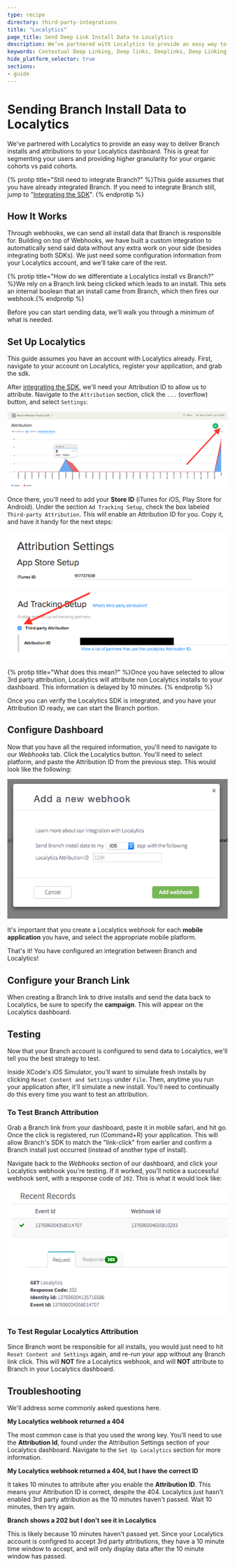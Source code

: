 ```yaml
---
type: recipe
directory: third-party-integrations
title: "Localytics"
page_title: Send Deep Link Install Data to Localytics
description: We’ve partnered with Localytics to provide an easy way to deliver Branch installs and attributions to your Localytics dashboard. Learn how to set it up.
keywords: Contextual Deep Linking, Deep links, Deeplinks, Deep Linking, Deeplinking, Deferred Deep Linking, Deferred Deeplinking, Google App Indexing, Google App Invites, Apple Universal Links, Apple Spotlight Search, Facebook App Links, AppLinks, Deepviews, Deep views, Analytics, Install Data, Localytics
hide_platform_selector: true
sections:
- guide
---
```


# Sending Branch Install Data to Localytics

We've partnered with Localytics to provide an easy way to deliver Branch installs and attributions to your Localytics dashboard. This is great for segmenting your users and providing higher granularity for your organic cohorts vs paid cohorts.

{% protip title="Still need to integrate Branch?" %}This guide assumes that you have already integrated Branch. If you need to integrate Branch still, jump to "[Integrating the SDK](/recipes/add_the_sdk/ios/)".
{% endprotip %}

## How It Works

Through webhooks, we can send all install data that Branch is responsible for. Building on top of Webhooks, we have built a custom integration to automatically send said data without any extra work on your side (besides integrating both SDKs). We just need some configuration information from your Localytics account, and we'll take care of the rest.

{% protip title="How do we differentiate a Localytics install vs Branch?" %}We rely on a Branch link being clicked which leads to an install. This sets an internal boolean that an install came from Branch, which then fires our webhook.{% endprotip %}

Before you can start sending data, we'll walk you through a minimum of what is needed.

## Set Up Localytics

This guide assumes you have an account with Localytics already. First, navigate to your account on Localytics, register your application, and grab the sdk.

After [integrating the SDK](http://docs.localytics.com/), we'll need your Attribution ID to allow us to attribute. Navigate to the `Attribution` section, click the `...` (overflow) button, and select `Settings`:

![overflow](/img/recipes/localytics/localytics-more.png)

Once there, you'll need to add your **Store ID** (iTunes for iOS, Play Store for Android). Under the section `Ad Tracking Setup`, check the box labeled `Third-party Attribution`. This will enable an Attribution ID for you. Copy it, and have it handy for the next steps:

![settings](/img/recipes/localytics/localytics-attr-settings.png)

{% protip title="What does this mean?" %}Once you have selected to allow 3rd party attribution, Localytics will attribute non Localytics installs to your dashboard. This information is delayed by 10 minutes.
{% endprotip %}

Once you can verify the Localytics SDK is integrated, and you have your Attribution ID ready, we can start the Branch portion.


## Configure Dashboard

Now that you have all the required information, you'll need to navigate to our *Webhooks* tab. Click the Localytics button. You'll need to select platform, and paste the Attribution ID from the previous step. This would look like the following:

![branch-localytics-settings](/img/recipes/localytics/localytics-save.png)

It's important that you create a Localytics webhook for each **mobile application** you have, and select the appropriate mobile platform.

That's it! You have configured an integration between Branch and Localytics!

## Configure your Branch Link

When creating a Branch link to drive installs and send the data back to Localytics, be sure to specify the **campaign**. This will appear on the Localytics dashboard.  

## Testing

Now that your Branch account is configured to send data to Localytics, we'll tell you the best strategy to test.

Inside XCode's iOS Simulator, you'll want to simulate fresh installs by clicking `Reset Content and Settings` under `File`. Then, anytime you run your application after, it'll simulate a new install. You'll need to continually do this every time you want to test an attribution.

### To Test Branch Attribution

Grab a Branch link from your dashboard, paste it in mobile safari, and hit go. Once the click is registered, run (Command+R) your application. This will allow Branch's SDK to match the "link-click" from earlier and confirm a Branch install just occurred (instead of another type of install).

Navigate back to the *Webhooks* section of our dashboard, and click your Localytics webhook you're testing. If it worked, you'll notice a successful webhook sent, with a response code of `202`. This is what it would look like:

![success](/img/recipes/localytics/localytics-success.png)

### To Test Regular Localytics Attribution

Since Branch wont be responsible for all installs, you would just need to hit `Reset Content and Settings` again, and re-run your app without any Branch link click. This will **NOT** fire a Localytics webhook, and will **NOT** attribute to Branch in your Localytics dashboard.

## Troubleshooting

We'll address some commonly asked questions here.

**My Localytics webhook returned a 404**

The most common case is that you used the wrong key. You'll need to use the **Attribution Id**, found under the Attribution Settings section of your Localytics dashboard. Navigate to the `Set Up Localytics` section for more information.

**My Localytics webhook returned a 404, but I have the correct ID**

It takes 10 minutes to attribute after you enable the **Attribution ID**. This means your Attribution ID is correct, despite the 404. Localytics just hasn't enabled 3rd party attribution as the 10 minutes haven't passed. Wait 10 minutes, then try again.

**Branch shows a 202 but I don't see it in Localytics**

This is likely because 10 minutes haven't passed yet. Since your Localytics account is configred to accept 3rd party attributions, they have a 10 minute time window to accept, and will only display data after the 10 minute window has passed.
